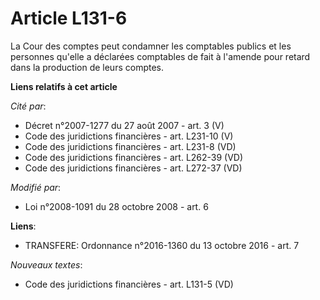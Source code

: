 # Article L131-6

La Cour des comptes peut condamner les comptables publics et les personnes qu'elle a déclarées comptables de fait à l'amende
pour retard dans la production de leurs comptes.

**Liens relatifs à cet article**

_Cité par_:

  - Décret n°2007-1277 du 27 août 2007 - art. 3 (V)
  - Code des juridictions financières - art. L231-10 (V)
  - Code des juridictions financières - art. L231-8 (VD)
  - Code des juridictions financières - art. L262-39 (VD)
  - Code des juridictions financières - art. L272-37 (VD)

_Modifié par_:

  - Loi n°2008-1091 du 28 octobre 2008 - art. 6

**Liens**:

  - TRANSFERE: Ordonnance n°2016-1360 du 13 octobre 2016 - art. 7

_Nouveaux textes_:

  - Code des juridictions financières - art. L131-5 (VD)
